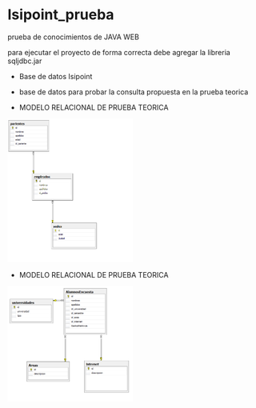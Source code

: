 # Isipoint_prueba
prueba de conocimientos de JAVA WEB

para ejecutar el proyecto de forma correcta debe agregar la libreria sqljdbc.jar
- Base de datos Isipoint 
- base de datos para probar la consulta propuesta en la prueba teorica 


- MODELO RELACIONAL DE PRUEBA TEORICA
<img src="https://github.com/Qleoz12/Isipoint_prueba/blob/master/diagramaPruebaEscritaIsipoint.PNG" width="250">

- MODELO RELACIONAL DE PRUEBA TEORICA
<img src="https://github.com/Qleoz12/Isipoint_prueba/blob/master/diagramaPruebaPracticaIsipoint.PNG" width="250">
